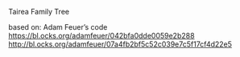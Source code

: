 Tairea Family Tree

based on: Adam Feuer’s code
https://bl.ocks.org/adamfeuer/042bfa0dde0059e2b288
http://bl.ocks.org/adamfeuer/07a4fb2bf5c52c039e7c5f17cf4d22e5